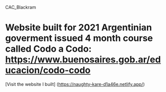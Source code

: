CAC_Blackram
# Website built for 2021 Argentinian goverment issued 4 month course called Codo a Codo: https://www.buenosaires.gob.ar/educacion/codo-codo

[Visit the website I built] (https://naughty-kare-d1a46e.netlify.app/)

